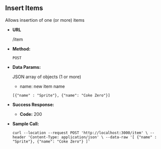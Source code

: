 **Insert Items**
----
Allows insertion of one (or more) items

* **URL**

  /item


* **Method:**

  `POST`


* **Data Params:**
  
    JSON array of objects (1 or more)
    * name: new item name

  `[{"name" : "Sprite"},
  {"name": "Coke Zero"}]`
  

* **Success Response:**

    * **Code:** 200 <br />


* **Sample Call:**

  `curl --location --request POST 'http://localhost:3000/item' \
  --header 'Content-Type: application/json' \
  --data-raw '[
  {"name" : "Sprite"},
  {"name": "Coke Zero"}
  ]'`